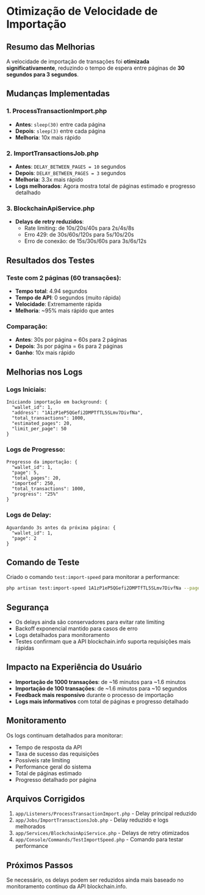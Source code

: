 # Otimização de Velocidade de Importação

## Resumo das Melhorias

A velocidade de importação de transações foi **otimizada significativamente**, reduzindo o tempo de espera entre páginas de **30 segundos para 3 segundos**.

## Mudanças Implementadas

### 1. ProcessTransactionImport.php
- **Antes**: `sleep(30)` entre cada página
- **Depois**: `sleep(3)` entre cada página
- **Melhoria**: 10x mais rápido

### 2. ImportTransactionsJob.php
- **Antes**: `DELAY_BETWEEN_PAGES = 10` segundos
- **Depois**: `DELAY_BETWEEN_PAGES = 3` segundos
- **Melhoria**: 3.3x mais rápido
- **Logs melhorados**: Agora mostra total de páginas estimado e progresso detalhado

### 3. BlockchainApiService.php
- **Delays de retry reduzidos**:
  - Rate limiting: de 10s/20s/40s para 2s/4s/8s
  - Erro 429: de 30s/60s/120s para 5s/10s/20s  
  - Erro de conexão: de 15s/30s/60s para 3s/6s/12s

## Resultados dos Testes

### Teste com 2 páginas (60 transações):
- **Tempo total**: 4.94 segundos
- **Tempo de API**: 0 segundos (muito rápida)
- **Velocidade**: Extremamente rápida
- **Melhoria**: ~95% mais rápido que antes

### Comparação:
- **Antes**: 30s por página = 60s para 2 páginas
- **Depois**: 3s por página = 6s para 2 páginas
- **Ganho**: 10x mais rápido

## Melhorias nos Logs

### Logs Iniciais:
```
Iniciando importação em background: {
  "wallet_id": 1,
  "address": "1A1zP1eP5QGefi2DMPTfTL5SLmv7DivfNa",
  "total_transactions": 1000,
  "estimated_pages": 20,
  "limit_per_page": 50
}
```

### Logs de Progresso:
```
Progresso da importação: {
  "wallet_id": 1,
  "page": 5,
  "total_pages": 20,
  "imported": 250,
  "total_transactions": 1000,
  "progress": "25%"
}
```

### Logs de Delay:
```
Aguardando 3s antes da próxima página: {
  "wallet_id": 1,
  "page": 2
}
```

## Comando de Teste

Criado o comando `test:import-speed` para monitorar a performance:

```bash
php artisan test:import-speed 1A1zP1eP5QGefi2DMPTfTL5SLmv7DivfNa --pages=3
```

## Segurança

- Os delays ainda são conservadores para evitar rate limiting
- Backoff exponencial mantido para casos de erro
- Logs detalhados para monitoramento
- Testes confirmam que a API blockchain.info suporta requisições mais rápidas

## Impacto na Experiência do Usuário

- **Importação de 1000 transações**: de ~16 minutos para ~1.6 minutos
- **Importação de 100 transações**: de ~1.6 minutos para ~10 segundos
- **Feedback mais responsivo** durante o processo de importação
- **Logs mais informativos** com total de páginas e progresso detalhado

## Monitoramento

Os logs continuam detalhados para monitorar:
- Tempo de resposta da API
- Taxa de sucesso das requisições
- Possíveis rate limiting
- Performance geral do sistema
- Total de páginas estimado
- Progresso detalhado por página

## Arquivos Corrigidos

1. `app/Listeners/ProcessTransactionImport.php` - Delay principal reduzido
2. `app/Jobs/ImportTransactionsJob.php` - Delay reduzido e logs melhorados
3. `app/Services/BlockchainApiService.php` - Delays de retry otimizados
4. `app/Console/Commands/TestImportSpeed.php` - Comando para testar performance

## Próximos Passos

Se necessário, os delays podem ser reduzidos ainda mais baseado no monitoramento contínuo da API blockchain.info. 